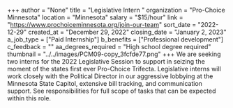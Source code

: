 +++
author = "None"
title = "Legislative Intern "
organization = "Pro-Choice Minnesota"
location = "Minnesota"
salary = "$15/hour"
link = "https://www.prochoiceminnesota.org/join-our-team"
sort_date = "2022-12-29"
created_at = "December 29, 2022"
closing_date = "January 2, 2023"
a_job_type = ["Paid Internship"]
b_benefits = ["Professional development"]
c_feedback = ""
aa_degrees_required = "High school degree required"
thumbnail = "../../images/PCM09-copy_3fcfde77.png"
+++
We are seeking two interns for the 2022 Legislative Session to support in seizing the moment of the states first ever Pro-Choice Trifecta. Legislative interns will work closely with the Political Director in our aggressive lobbying at the Minnesota State Capitol, extensive bill tracking, and communication support. See responsibilities for full scope of tasks that can be expected within this role. 